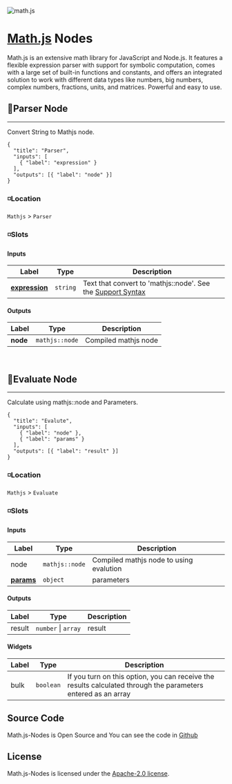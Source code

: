 ![math.js](https://raw.github.com/josdejong/mathjs/master/misc/img/mathjs.png)

# [Math.js](https://github.com/josdejong/mathjs) Nodes

Math.js is an extensive math library for JavaScript and Node.js. It features a flexible expression parser with support for symbolic computation, comes with a large set of built-in functions and constants, and offers an integrated solution to work with different data types like numbers, big numbers, complex numbers, fractions, units, and matrices. Powerful and easy to use.

## 🔲Parser Node

---

Convert String to Mathjs node.

```litegraph
{
  "title": "Parser",
  "inputs": [
    { "label": "expression" }
  ],
  "outputs": [{ "label": "node" }]
}
```

### ◽Location

`Mathjs` > `Parser`

### ◽Slots

#### Inputs

| Label                         | Type     | Description                                                                                                    |
| ----------------------------- | -------- | -------------------------------------------------------------------------------------------------------------- |
| [**expression**](#1-template) | `string` | Text that convert to 'mathjs::node'. See the [Support Syntax](https://mathjs.org/docs/expressions/syntax.html) |

#### Outputs

| Label    | Type           | Description          |
| -------- | -------------- | -------------------- |
| **node** | `mathjs::node` | Compiled mathjs node |

&nbsp;
&nbsp;

## 🔲Evaluate Node

---

Calculate using mathjs::node and Parameters.

```litegraph
{
  "title": "Evalute",
  "inputs": [
    { "label": "node" },
    { "label": "params" }
  ],
  "outputs": [{ "label": "result" }]
}
```

### ◽Location

`Mathjs` > `Evaluate`

### ◽Slots

#### Inputs

| Label                     | Type           | Description                             |
| ------------------------- | -------------- | --------------------------------------- |
| node                      | `mathjs::node` | Compiled mathjs node to using evalution |
| [**params**](#1-template) | `object`       | parameters                              |

#### Outputs

| Label  | Type                | Description |
| ------ | ------------------- | ----------- |
| result | `number` \| `array` | result      |

#### Widgets

| Label | Type      | Description                                                                                                   |
| ----- | --------- | ------------------------------------------------------------------------------------------------------------- |
| bulk  | `boolean` | If you turn on this option, you can receive the results calculated through the parameters entered as an array |

## Source Code

Math.js-Nodes is Open Source and You can see the code in [Github](https://github.com/DesingExpress/mathjs-Nodes)

## License

Math.js-Nodes is licensed under the [Apache-2.0 license](https://www.apache.org/licenses/LICENSE-2.0).
